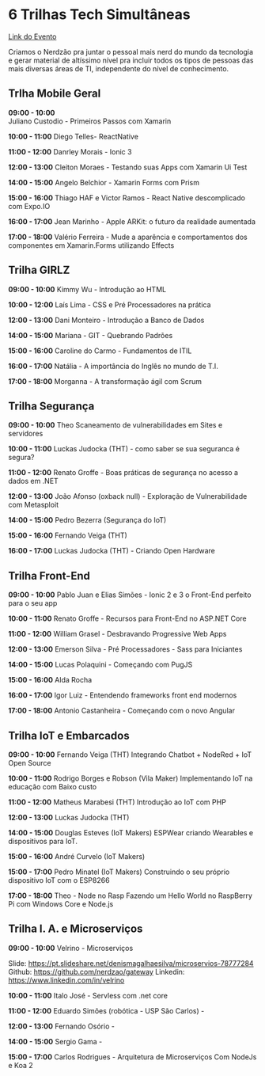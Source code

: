 # 6 Trilhas Tech Simultâneas

[Link do Evento](https://www.meetup.com/Nerdzao/events/241571883/)

Criamos o Nerdzão pra juntar o pessoal mais nerd do mundo da tecnologia e gerar material de altíssimo nível pra incluir todos os tipos de pessoas das mais diversas áreas de TI, independente do nível de conhecimento.

##  Trlha Mobile Geral 
**09:00 - 10:00**  
Juliano Custodio - Primeiros Passos com Xamarin

**10:00 - 11:00** 
Diego Telles- ReactNative

**11:00 - 12:00** 
Danrley Morais - Ionic 3

**12:00 - 13:00** 
Cleiton Moraes - Testando suas Apps com Xamarin Ui Test

**14:00 - 15:00** 
Angelo Belchior - Xamarin Forms com Prism

**15:00 - 16:00** 
Thiago HAF e Victor Ramos - React Native descomplicado com Expo.IO 


**16:00 - 17:00** 
Jean Marinho - Apple ARKit: o futuro da realidade aumentada

**17:00 - 18:00** 
Valério Ferreira - Mude a aparência e comportamentos dos componentes em Xamarin.Forms utilizando Effects


##  Trilha GIRLZ 
**09:00 - 10:00** 
Kimmy Wu - Introdução ao HTML

**10:00 - 12:00** 
Laís Lima - CSS e Pré Processadores na prática

**12:00 - 13:00** 
Dani Monteiro - Introdução a Banco de Dados

**14:00 - 15:00** 
Mariana - GIT - Quebrando Padrões

**15:00 - 16:00** 
Caroline do Carmo - Fundamentos de ITIL

**16:00 - 17:00** 
Natália - A importância do Inglês no mundo de T.I.

**17:00 - 18:00** 
Morganna - A transformação ágil com Scrum

##  Trilha Segurança 
**09:00 - 10:00** 
Theo Scaneamento de vulnerabilidades em Sites e servidores

**10:00 - 11:00** 
Luckas Judocka (THT) - como saber se sua seguranca é segura?

**11:00 - 12:00** 
Renato Groffe - Boas práticas de segurança no acesso a dados em .NET

**12:00 - 13:00** 
João Afonso (oxback null) - Exploração de Vulnerabilidade com Metasploit

**14:00 - 15:00** 
Pedro Bezerra (Segurança do IoT)

**15:00 - 16:00** 
Fernando Veiga (THT)

**16:00 - 17:00** 
Luckas Judocka (THT) - Criando Open Hardware

##  Trilha Front-End 
**09:00 - 10:00** 
Pablo Juan e Elias Simões - Ionic 2 e 3 o Front-End perfeito para o seu app 

**10:00 - 11:00** 
Renato Groffe - Recursos para Front-End no ASP.NET Core

**11:00 - 12:00** 
William Grasel - Desbravando Progressive Web Apps

**12:00 - 13:00** 
Emerson Silva - Pré Processadores - Sass para Iniciantes 

**14:00 - 15:00** 
Lucas Polaquini - Começando com  PugJS

**15:00 - 16:00** 
Alda Rocha 

**16:00 - 17:00** 
Igor Luiz - Entendendo frameworks front end modernos

**17:00 - 18:00** 
Antonio Castanheira - Começando com o novo Angular

##  Trilha IoT e Embarcados 
**09:00 - 10:00** 
Fernando Veiga (THT) Integrando Chatbot + NodeRed + IoT Open Source

**10:00 - 11:00** 
Rodrigo Borges e Robson (Vila Maker) Implementando IoT na educação com Baixo custo

**11:00 - 12:00** 
Matheus Marabesi (THT) Introdução ao IoT com PHP

**12:00 - 13:00** 
Luckas Judocka (THT)

**14:00 - 15:00** 
Douglas Esteves (IoT Makers) ESPWear criando Wearables e dispositivos para IoT.

**15:00 - 16:00** 
André Curvelo (IoT Makers)

**15:00 - 17:00** 
Pedro Minatel (IoT Makers) Construindo o seu próprio dispositivo IoT com o ESP8266

**17:00 - 18:00** 
Theo - Node no Rasp Fazendo um Hello World no RaspBerry Pi com Windows Core e Node.js

## Trilha I. A. e Microserviços 
**09:00 - 10:00** 
Velrino - Microserviços

 Slide:
	   https://pt.slideshare.net/denismagalhaesilva/microservios-78777284
 Github: 
	   https://github.com/nerdzao/gateway 
 Linkedin:
	   https://www.linkedin.com/in/velrino

**10:00 - 11:00** 
Italo José - Servless com .net core

**11:00 - 12:00** 
Eduardo Simões (robótica - USP São Carlos) - 

**12:00 - 13:00** 
Fernando Osório - 

**14:00 - 15:00** 
Sergio Gama -

**15:00 - 17:00** 
Carlos Rodrigues - Arquitetura de Microserviços Com NodeJs e Koa 2

